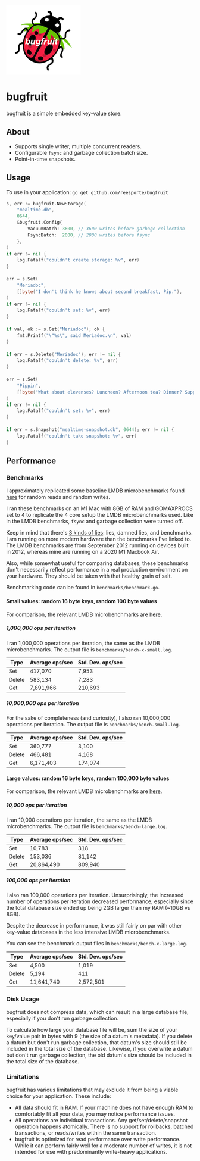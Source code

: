 ![bugfruit.png](bugfruit.png)

# bugfruit

bugfruit is a simple embedded key-value store.

## About
- Supports single writer, multiple concurrent readers.
- Configurable `fsync` and garbage collection batch size.
- Point-in-time snapshots.

## Usage
To use in your application: `go get github.com/reesporte/bugfruit`

```go
s, err := bugfruit.NewStorage(
    "mealtime.db",
    0644,
    &bugfruit.Config{
        VacuumBatch: 3600, // 3600 writes before garbage collection
        FsyncBatch:  2000, // 2000 writes before fsync
    },
)
if err != nil {
    log.Fatalf("couldn't create storage: %v", err)
}

err = s.Set(
    "Meriadoc",
    []byte("I don't think he knows about second breakfast, Pip."),
)
if err != nil {
    log.Fatalf("couldn't set: %v", err)
}

if val, ok := s.Get("Meriadoc"); ok {
    fmt.Printf("\"%s\", said Meriadoc.\n", val)
}

if err = s.Delete("Meriadoc"); err != nil {
    log.Fatalf("couldn't delete: %v", err)
}

err = s.Set(
    "Pippin",
    []byte("What about elevenses? Luncheon? Afternoon tea? Dinner? Supper?"),
)
if err != nil {
    log.Fatalf("couldn't set: %v", err)
}

if err = s.Snapshot("mealtime-snapshot.db", 0644); err != nil {
    log.Fatalf("couldn't take snapshot: %v", err)
}
```

## Performance
### Benchmarks
I approximately replicated some baseline LMDB microbenchmarks found
[here](http://www.lmdb.tech/bench/microbench/) for random reads and random writes.

I ran these benchmarks on an M1 Mac with 8GB of RAM and GOMAXPROCS set to 4 to
replicate the 4 core setup the LMDB microbenchmarks used. Like in the LMDB
benchmarks, `fsync` and garbage collection were turned off. 

Keep in mind that there's
[3 kinds of lies](https://en.wikipedia.org/wiki/Lies,_damned_lies,_and_statistics):
lies, damned lies, and benchmarks. I am running on more modern hardware than the
benchmarks I've linked to. The LMDB benchmarks are from September 2012 running on
devices built in 2012, whereas mine are running on a 2020 M1 Macbook Air.

Also, while somewhat useful for comparing databases, these
benchmarks don't necessarily reflect performance in a real production environment on
your hardware. They should be taken with that healthy grain of salt.

Benchmarking code can be found in `benchmarks/benchmark.go`.

#### Small values: random 16 byte keys, random 100 byte values
For comparison, the relevant LMDB microbenchmarks are
[here](http://www.lmdb.tech/bench/microbench/#sec2).

##### 1,000,000 ops per iteration
I ran 1,000,000 operations per iteration, the same as the LMDB microbenchmarks.
The output file is `benchmarks/bench-x-small.log`.

|Type|Average ops/sec| Std. Dev. ops/sec|
|---|---|---|
|Set|417,070|7,953|
|Delete|583,134|7,283|
|Get|7,891,966|210,693|

##### 10,000,000 ops per iteration
For the sake of completeness (and curiosity), I also ran 10,000,000 operations per iteration.
The output file is `benchmarks/bench-small.log`.

|Type|Average ops/sec| Std. Dev. ops/sec|
|---|---|---|
|Set|360,777|3,100|
|Delete|466,481|4,168|
|Get|6,171,403|174,074|

#### Large values: random 16 byte keys, random 100,000 byte values
For comparison, the relevant LMDB microbenchmarks are
[here](http://www.lmdb.tech/bench/microbench/#sec4).

##### 10,000 ops per iteration
I ran 10,000 operations per iteration, the same as the LMDB microbenchmarks.
The output file is `benchmarks/bench-large.log`.

|Type|Average ops/sec| Std. Dev. ops/sec|
|---|---|---|
|Set|10,783|318|
|Delete|153,036|81,142|
|Get|20,864,490|809,940|

##### 100,000 ops per iteration
I also ran 100,000 operations per iteration. Unsurprisingly, the increased number of
operations per iteration decreased performance, especially since the total database
size ended up being 2GB larger than my RAM (~10GB vs 8GB).

Despite the decrease in performance, it was still fairly on par with other key-value
databases in the less intensive LMDB microbenchmarks. 

You can see the benchmark output files in `benchmarks/bench-x-large.log`.

|Type|Average ops/sec| Std. Dev. ops/sec|
|---|---|---|
|Set|4,500|1,019|
|Delete|5,194|411|
|Get|11,641,740|2,572,501|

### Disk Usage
bugfruit does not compress data, which can result in a large database file,
especially if you don't run garbage collection.

To calculate how large your database file will be, sum the size of your
key/value pair in bytes with 9 (the size of a datum's metadata). If you delete a
datum but don't run garbage collection, that datum's size should still be included
in the total size of the database. Likewise, if you overwrite a datum but don't run
garbage collection, the old datum's size should be included in the total size of the
database.

### Limitations
bugfruit has various limitations that may exclude it from being a viable choice for
your application. These include:
- All data should fit in RAM. If your machine does not have enough RAM to comfortably
  fit all your data, you may notice performance issues.
- All operations are individual transactions. Any get/set/delete/snapshot operation
  happens atomically. There is no support for rollbacks, batched transactions, or
  reads/writes within the same transaction.
- bugfruit is optimized for read performance over write performance. While it can
  perform fairly well for a moderate number of writes, it is not intended for use
  with predominantly write-heavy applications.
